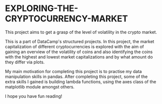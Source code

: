 # EXPLORING-THE-CRYPTOCURRENCY-MARKET
This project aims to get a grasp of the level of volatility in the crypto market.

This is a part of DataCamp's structured projects. In this project, the market capitalization of different cryptocurrencies is explored with the aim of gaining an overview of the volatility of coins and also identifying the coins with the highest and lowest market capitalizations and by what amount do they differ via plots.

My main motivation for completing this project is to practise my data manipulation skills in pandas. After completing this project, some of the extra skills I gained is building lambda functions, using the axes class of the matplotlib module amongst others.

I hope you have fun reading!
